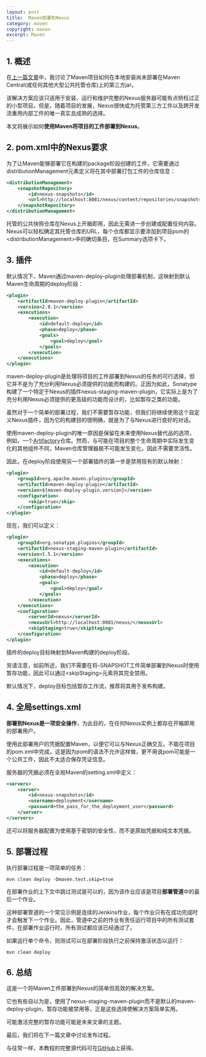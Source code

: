 ```yaml
---
layout: post
title:  Maven部署到Nexus
category: maven
copyright: maven
excerpt: Maven
---
```


## 1. 概述

在[上一篇文章](https://www.baeldung.com/install-local-jar-with-maven)中，我讨论了Maven项目如何在本地安装尚未部署在Maven Central(或任何其他大型公共托管仓库)上的第三方jar。

该解决方案应该只适用于安装、运行和维护完整的Nexus服务器可能有点矫枉过正的小型项目。但是，随着项目的发展，Nexus很快成为托管第三方工件以及跨开发流重用内部工件的唯一真实且成熟的选择。

本文将展示如何**使用Maven将项目的工件部署到Nexus**。

## 2. pom.xml中的Nexus要求

为了让Maven能够部署它在构建的package阶段创建的工件，它需要通过distributionManagement元素定义将在其中部署打包工件的仓库信息：


```xml
<distributionManagement>
    <snapshotRepository>
        <id>nexus-snapshots</id>
        <url>http://localhost:8081/nexus/content/repositories/snapshots</url>
    </snapshotRepository>
</distributionManagement>
```

托管的公共快照仓库在Nexus上开箱即用，因此无需进一步创建或配置任何内容。Nexus可以轻松确定其托管仓库的URL，每个仓库都显示要添加到项目pom的<distributionManagement\>中的确切条目，在Summary选项卡下。

## 3. 插件

默认情况下，Maven通过maven-deploy-plugin处理部署机制，这映射到默认Maven生命周期的deploy阶段：

```xml
<plugin>
    <artifactId>maven-deploy-plugin</artifactId>
    <version>2.8.1</version>
    <executions>
        <execution>
            <id>default-deploy</id>
            <phase>deploy</phase>
            <goals>
                <goal>deploy</goal>
            </goals>
        </execution>
    </executions>
</plugin>
```

maven-deploy-plugin是处理将项目的工件部署到Nexus的任务的可行选择，但它并不是为了充分利用Nexus必须提供的功能而构建的。正因为如此，Sonatype构建了一个特定于Nexus的插件nexus-staging-maven-plugin，它实际上是为了充分利用Nexus必须提供的更高级的功能而设计的，比如暂存之类的功能。

虽然对于一个简单的部署过程，我们不需要暂存功能，但我们将继续使用这个自定义Nexus插件，因为它的构建目的很明确，就是为了与Nexus进行良好的对话。

使用maven-deploy-plugin的唯一原因是保留在未来使用Nexus替代品的选项，例如，一个[Artifactory](https://www.jfrog.com/open-source/#os-arti)仓库。然而，与可能在项目的整个生命周期中实际发生变化的其他组件不同，Maven仓库管理器极不可能发生变化，因此不需要灵活性。

因此，在deploy阶段使用另一个部署插件的第一步是禁用现有的默认映射：

```xml
<plugin>
    <groupId>org.apache.maven.plugins</groupId>
    <artifactId>maven-deploy-plugin</artifactId>
    <version>${maven-deploy-plugin.version}</version>
    <configuration>
        <skip>true</skip>
    </configuration>
</plugin>
```

现在，我们可以定义：

```xml
<plugin>
    <groupId>org.sonatype.plugins</groupId>
    <artifactId>nexus-staging-maven-plugin</artifactId>
    <version>1.5.1</version>
    <executions>
        <execution>
            <id>default-deploy</id>
            <phase>deploy</phase>
            <goals>
                <goal>deploy</goal>
            </goals>
        </execution>
    </executions>
    <configuration>
        <serverId>nexus</serverId>
        <nexusUrl>http://localhost:8081/nexus/</nexusUrl>
        <skipStaging>true</skipStaging>
    </configuration>
</plugin>
```

插件的deploy目标映射到Maven构建的deploy阶段。

另请注意，如前所述，我们不需要在将-SNAPSHOT工件简单部署到Nexus时使用暂存功能，因此可以通过<skipStaging\>元素将其完全禁用。

默认情况下，deploy目标包括暂存工作流，推荐将其用于发布构建。

## 4. 全局settings.xml

**部署到Nexus是一项安全操作**，为此目的，在任何Nexus实例上都存在开箱即用的部署用户。

使用此部署用户的凭据配置Maven，以便它可以与Nexus正确交互。不能在项目的pom.xml中完成，这是因为pom的语法不允许这样做，更不用说pom可能是一个公共工件，因此不太适合保存凭证信息。

服务器的凭据必须在全局Maven的setting.xml中定义：

```xml
<servers>
    <server>
        <id>nexus-snapshots</id>
        <username>deployment</username>
        <password>the_pass_for_the_deployment_user</password>
    </server>
</servers>
```

还可以将服务器配置为使用基于密钥的安全性，而不是原始凭据和纯文本凭据。

## 5. 部署过程

执行部署过程是一项简单的任务：

```shell
mvn clean deploy -Dmaven.test.skip=true
```

在部署作业的上下文中跳过测试是可以的，因为该作业应该是项目**部署管道**中的最后一个作业。

这种部署管道的一个常见示例是连续的Jenkins作业，每个作业只有在成功完成时才会触发下一个作业。因此，管道中之前的作业有责任运行项目中的所有测试套件，在部署作业运行时，所有测试都应该已经通过了。

如果运行单个命令，则测试可以在部署阶段执行之前保持激活状态以运行：

```shell
mvn clean deploy
```

## 6. 总结

这是一个将Maven工件部署到Nexus的简单但高效的解决方案。

它也有些自以为是，使用了nexus-staging-maven-plugin而不是默认的maven-deploy-plugin，暂存功能被禁用等，正是这些选择使解决方案简单实用。

可能激活完整的暂存功能可能是未来文章的主题。

最后，我们将在下一篇文章中讨论发布过程。

与往常一样，本教程的完整源代码可在[GitHub](https://github.com/tuyucheng7/taketoday-tutorial4j/tree/master/maven.modules)上获得。